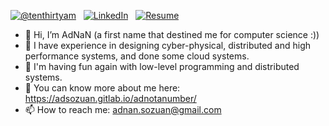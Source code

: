<!-- markdownlint-disable first-line-h1 no-inline-html -->
[![@tenthirtyam](https://img.shields.io/badge/GitHub-100000?style=for-the-badge&logo=github&logoColor=white)][github]&nbsp;&nbsp;
[![LinkedIn](https://img.shields.io/badge/Connect-0A66C2?style=for-the-badge&logo=linkedin&logoColor=white)][linkedin]&nbsp;&nbsp;
[![Resume](https://img.shields.io/badge/Resume-2C3454?style=for-the-badge&logo=readthedocs&logoColor=white)][resume]&nbsp;&nbsp;

- 👋 Hi, I’m AdNaN (a first name that destined me for computer science :))
- 👀 I have experience in designing cyber-physical, distributed and high performance systems, and done some cloud systems.
- 🌱 I'm having fun again with low-level programming and distributed systems.
- 🌱 You can know more about me here: https://adsozuan.gitlab.io/adnotanumber/
- 📫 How to reach me: adnan.sozuan@gmail.com 


[linkedin]: https://www.linkedin.com/in/adnan-sozuan/
[github]: https://github.com/adsozuan/
[resume]: https://adsozuan.gitlab.io/adnotanumber/cv/

